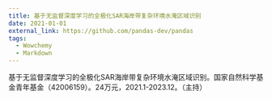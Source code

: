 ```yaml
---
title: 基于无监督深度学习的全极化SAR海岸带复杂环境水淹区域识别
date: 2021-01-01
external_link: https://github.com/pandas-dev/pandas
tags:
  - Wowchemy
  - Markdown
---
```


基于无监督深度学习的全极化SAR海岸带复杂环境水淹区域识别。国家自然科学基金青年基金（42006159）。24万元，2021.1-2023.12。（主持）

<!--more-->